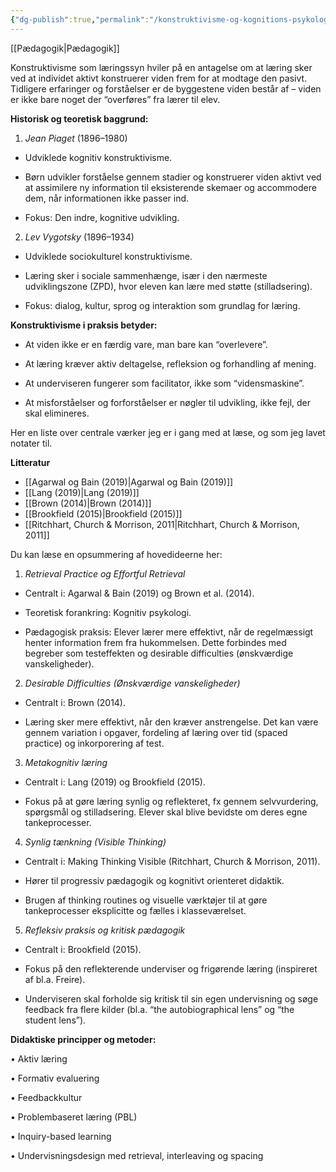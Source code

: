 ```yaml
---
{"dg-publish":true,"permalink":"/konstruktivisme-og-kognitions-psykologi/","created":"2025-04-17T15:13:22.000+02:00","updated":"2025-04-17T15:38:14.020+02:00"}
---
```


[[Pædagogik\|Pædagogik]]

Konstruktivisme som læringssyn hviler på en antagelse om at læring sker ved at individet aktivt konstruerer viden frem for at modtage den pasivt. Tidligere erfaringer og forståelser er de byggestene viden består af – viden er ikke bare noget der  “overføres” fra lærer til elev.

**Historisk og teoretisk baggrund:**

1. *Jean Piaget* (1896–1980)

- Udviklede kognitiv konstruktivisme.

- Børn udvikler forståelse gennem stadier og konstruerer viden aktivt ved at assimilere ny information til eksisterende skemaer og accommodere dem, når informationen ikke passer ind.

- Fokus: Den indre, kognitive udvikling.

2. *Lev Vygotsky* (1896–1934)

  - Udviklede sociokulturel konstruktivisme.

- Læring sker i sociale sammenhænge, især i den nærmeste udviklingszone (ZPD), hvor eleven kan lære med støtte (stilladsering).

- Fokus: dialog, kultur, sprog og interaktion som grundlag for læring.

  
**Konstruktivisme i praksis betyder:**

- At viden ikke er en færdig vare, man bare kan “overlevere”.

- At læring kræver aktiv deltagelse, refleksion og forhandling af mening.

- At underviseren fungerer som facilitator, ikke som “vidensmaskine”.

- At misforståelser og forforståelser er nøgler til udvikling, ikke fejl, der skal elimineres.


Her en liste over centrale værker jeg er i gang med at læse, og som jeg lavet notater til.

**Litteratur** 
- [[Agarwal og Bain (2019)\|Agarwal og Bain (2019)]]
- [[Lang (2019)\|Lang (2019)]]
- [[Brown (2014)\|Brown (2014)]]
- [[Brookfield (2015)\|Brookfield (2015)]]
- [[Ritchhart, Church & Morrison, 2011\|Ritchhart, Church & Morrison, 2011]]

Du kan læse en opsummering af hovedideerne her:

1. *Retrieval Practice og Effortful Retrieval*

- Centralt i: Agarwal & Bain (2019) og Brown et al. (2014).

- Teoretisk forankring: Kognitiv psykologi.

- Pædagogisk praksis: Elever lærer mere effektivt, når de regelmæssigt henter information frem fra hukommelsen. Dette forbindes med begreber som testeffekten og desirable difficulties (ønskværdige vanskeligheder).

2. *Desirable Difficulties (Ønskværdige vanskeligheder)*

- Centralt i: Brown (2014).

- Læring sker mere effektivt, når den kræver anstrengelse. Det kan være gennem variation i opgaver, fordeling af læring over tid (spaced practice) og inkorporering af test.

3. *Metakognitiv læring*

- Centralt i: Lang (2019) og Brookfield (2015).

- Fokus på at gøre læring synlig og reflekteret, fx gennem selvvurdering, spørgsmål og stilladsering. Elever skal blive bevidste om deres egne tankeprocesser.

4. *Synlig tænkning (Visible Thinking)*

- Centralt i: Making Thinking Visible (Ritchhart, Church & Morrison, 2011).

- Hører til progressiv pædagogik og kognitivt orienteret didaktik.

- Brugen af thinking routines og visuelle værktøjer til at gøre tankeprocesser eksplicitte og fælles i klasseværelset.

5. *Refleksiv praksis og kritisk pædagogik*

- Centralt i: Brookfield (2015).

- Fokus på den reflekterende underviser og frigørende læring (inspireret af bl.a. Freire).

- Underviseren skal forholde sig kritisk til sin egen undervisning og søge feedback fra flere kilder (bl.a. “the autobiographical lens” og “the student lens”).

**Didaktiske principper og metoder:**

• Aktiv læring

• Formativ evaluering

• Feedbackkultur

• Problembaseret læring (PBL)

• Inquiry-based learning

• Undervisningsdesign med retrieval, interleaving og spacing

